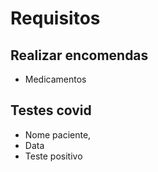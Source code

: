 # Requisitos

## Realizar encomendas

- Medicamentos

## Testes covid

- Nome paciente,
- Data
- Teste positivo
